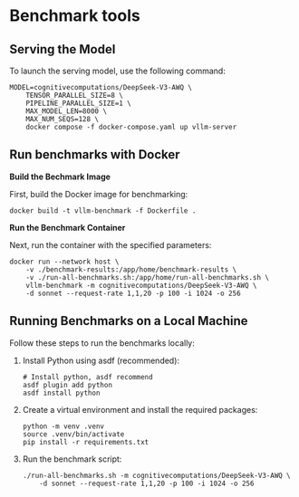 # Benchmark tools

## Serving the Model 

To launch the serving model, use the following command:

```shell
MODEL=cognitivecomputations/DeepSeek-V3-AWQ \
    TENSOR_PARALLEL_SIZE=8 \
    PIPELINE_PARALLEL_SIZE=1 \
    MAX_MODEL_LEN=8000 \
    MAX_NUM_SEQS=128 \
    docker compose -f docker-compose.yaml up vllm-server
```

## Run benchmarks with Docker

**Build the Bechmark Image**

First, build the Docker image for benchmarking:

```shell
docker build -t vllm-benchmark -f Dockerfile .
```

**Run the Benchmark Container**

Next, run the container with the specified parameters:

```shell
docker run --network host \
    -v ./benchmark-results:/app/home/benchmark-results \
    -v ./run-all-benchmarks.sh:/app/home/run-all-benchmarks.sh \
    vllm-benchmark -m cognitivecomputations/DeepSeek-V3-AWQ \
    -d sonnet --request-rate 1,1,20 -p 100 -i 1024 -o 256
```

## Running Benchmarks on a Local Machine

Follow these steps to run the benchmarks locally:

1. Install Python using asdf (recommended):

    ```shell
    # Install python, asdf recommend
    asdf plugin add python
    asdf install python 
    ```

2. Create a virtual environment and install the required packages:

    ```shell
    python -m venv .venv 
    source .venv/bin/activate 
    pip install -r requirements.txt 
    ```

3. Run the benchmark script:

    ```shell
    ./run-all-benchmarks.sh -m cognitivecomputations/DeepSeek-V3-AWQ \
        -d sonnet --request-rate 1,1,20 -p 100 -i 1024 -o 256
    ```